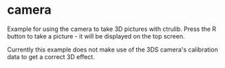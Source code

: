 camera
=======

Example for using the camera to take 3D pictures with ctrulib. Press the R button to take a picture - it will be displayed on the top screen.

Currently this example does not make use of the 3DS camera's calibration data to get a correct 3D effect.

